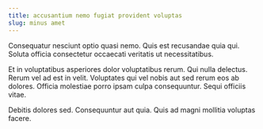 ```yaml
---
title: accusantium nemo fugiat provident voluptas
slug: minus amet
---
```


Consequatur nesciunt optio quasi nemo. Quis est recusandae quia qui. Soluta officia consectetur occaecati veritatis ut necessitatibus.

Et in voluptatibus asperiores dolor voluptatibus rerum. Qui nulla delectus. Rerum vel ad est in velit. Voluptates qui vel nobis aut sed rerum eos ab dolores. Officia molestiae porro ipsam culpa consequuntur. Sequi officiis vitae.

Debitis dolores sed. Consequuntur aut quia. Quis ad magni mollitia voluptas facere.
